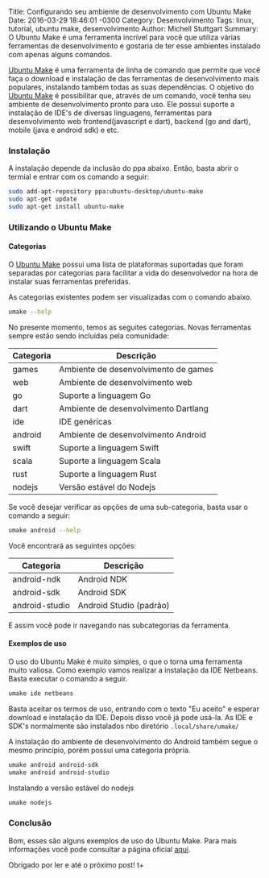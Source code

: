 Title: Configurando seu ambiente de desenvolvimento com Ubuntu Make
Date: 2016-03-29 18:46:01 -0300
Category: Desenvolvimento
Tags: linux, tutorial, ubuntu make, desenvolvimento
Author: Michell Stuttgart
Summary: O Ubuntu Make é uma ferramenta incrível para você que utiliza várias ferramentas de desenvolvimento e gostaria de ter esse ambientes instalado com apenas alguns comandos.

[Ubuntu Make](https://wiki.ubuntu.com/ubuntu-make) é uma ferramenta de linha de comando que permite que você faça o download e instalação de das ferramentas de desenvolvimento mais populares, instalando também todas as suas dependências. O objetivo do [Ubuntu Make](https://wiki.ubuntu.com/ubuntu-make) é possibilitar que, através de um comando, você tenha seu ambiente de desenvolvimento pronto para uso.
Ele possui suporte a instalação de IDE's de diversas linguagens, ferramentas para desenvolvimento web frontend(javascript e dart), backend (go and dart), mobile (java e android sdk) e etc.

### Instalação

A instalação depende da inclusão do ppa abaixo. Então, basta abrir o termial e entrar com os comando a seguir:

```bash
sudo add-apt-repository ppa:ubuntu-desktop/ubuntu-make
sudo apt-get update
sudo apt-get install ubuntu-make
```

### Utilizando o Ubuntu Make

#### Categorias

O [Ubuntu Make](https://wiki.ubuntu.com/ubuntu-make) possui uma lista de plataformas suportadas que foram separadas por categorias para facilitar a vida do desenvolvedor na hora de instalar suas ferramentas preferidas.

As categorias existentes podem ser visualizadas com o comando abaixo.

```bash
umake --help
```

No presente momento, temos as seguites categorias. Novas ferramentas sempre estão sendo incluídas pela comunidade:

Categoria | Descrição
----------|----------
games     | Ambiente de desenvolvimento de games
web       | Ambiente de desenvolvimento web
go        | Suporte a linguagem Go
dart      | Ambiente de desenvolvimento Dartlang
ide       | IDE genéricas
android   | Ambiente de desenvolvimento Android
swift     | Suporte a linguagem Swift
scala     | Suporte a linguagem Scala
rust      | Suporte a linguagem  Rust
nodejs    | Versão estável do Nodejs

Se você desejar verificar as opções de uma sub-categoria, basta usar o comando a seguir:

```bash
umake android --help
```

Você encontrará as seguintes opções:

 Categoria | Descrição
 ----------|----------
 android-ndk | Android NDK
 android-sdk    | Android SDK
 android-studio | Android Studio (padrão)

E assim você pode ir navegando nas subcategorias da ferramenta.

#### Exemplos de uso

O uso do Ubuntu Make é muito simples, o que o torna uma ferramenta muito valiosa. Como exemplo vamos realizar a instalação da IDE Netbeans. Basta executar o comando a seguir.

```bash
umake ide netbeans
```

Basta aceitar os termos de uso, entrando com o texto "Eu aceito" e esperar download e instalação da IDE. Depois disso você já pode usá-la. As IDE e SDK's normalmente são instalados nbo diretório `.local/share/umake/`

A instalação do ambiente de desenvolvimento do Android também segue o mesmo princípio, porém possui uma categoria própria.

```bash
umake android android-sdk
umake android android-studio
```

Instalando a versão estável do nodejs

```bash
umake nodejs
```

### Conclusão

Bom, esses são alguns exemplos de uso do Ubuntu Make. Para mais informações você pode consultar a página oficial [aqui](https://wiki.ubuntu.com/ubuntu-make).

Obrigado por ler e até o próximo post! t+

